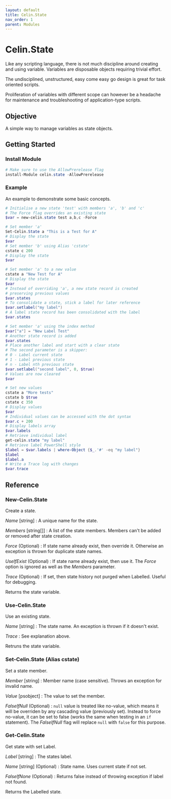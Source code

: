 ```yaml
---
layout: default
title: Celin.State
nav_order: 1
parent: Modules
---
```


# Celin.State

Like any scripting language, there is not much discipline around creating and using variable.  Variables are disposable objects requiring trivial effort.

The undisciplined, unstructured, easy come easy go design is great for task oriented scripts.

Proliferation of variables with different scope can however be a headache for  maintenance and troubleshooting of application-type scripts.  

## Objective

A simple way to manage variables as state objects.

## Getting Started

### Install Module

```powershell
# Make sure to use the AllowPrerelease flag
install-Module celin.state -AllowPrerelease
```

### Example

An example to demonstrate some basic concepts.

```powershell
# Initialise a new state 'test' with members 'a', 'b' and 'c'
# The Force flag overrides an existing state
$var = new-celin.state test a,b,c -Force

# Set member 'a'
Set-Celin.State a "This is a Test for A"
# Display the state
$var
# Set member 'b' using Alias 'cstate'
cstate c 200
# Display the state
$var

# Set member 'a' to a new value
cstate a "New Test for A"
# Display the state
$var
# Instead of overriding 'a', a new state record is created
# preserving previous values
$var.states
# To consolidate a state, stick a label for later reference
$var.setlabel("my label")
# A label state record has been consolidated with the label
$var.states

# Set member 'a' using the index method
$var["a"] = "New Label Test"
# Another state record is added
$var.states
# Place another label and start with a clear state
# The second parameter is a skipper:
# 0 - Label current state
# 1 - Label previous state
# n - Label nth previous state
$var.setlabel("second label", 0, $true)
# Values are now cleared
$var

# Set new values
cstate a "More tests"
cstate b $true
cstate c 350
# Display values
$var
# Individual values can be accessed with the dot syntax
$var.c + 200
# Display labels array
$var.labels
# Retrieve individual label
get-celin.state "my label"
# Retrieve label PowerShell style
$label = $var.labels | where-Object {$_.'#' -eq "my label"}
$label
$label.a
# Write a Trace log with changes
$var.trace
```

## Reference

### New-Celin.State

Create a state.

_Name_ [string]
: A unique name for the state.

_Members_ [string[]]
: A list of the state members.  Members can't be added or removed after state creation.

_Force_ (Optional)
: If state name already exist, then override it.  Otherwise an exception is thrown for duplicate state names.

_UseIfExist_ (Optional)
: If state name already exist, then use it.  The _Force_ option is ignored as well as the _Members_ parameter.

_Trace_ (Optional)
: If set, then state history not purged when Labelled.  Useful for debugging.

Returns the state variable.

### Use-Celin.State

Use an existing state.

_Name_ [string]
: The state name.  An exception is thrown if it doesn't exist.

_Trace_
: See explanation above.

Retruns the state variable.

### Set-Celin.State (Alias cstate)

Set a state member.

_Member_ [string]
: Member name (case sensitive).  Throws an exception for invalid name. 

_Value_ [psobject]
: The value to set the member.

_FalseIfNull_ (Optional)
: `null` value is treated like no-value, which means it will be overriden by any cascading value (previously set).  Instead to force no-value, it can be set to false (works the same when testing in an `if` statement).  The _FalseIfNull_ flag will replace `null` with `false` for this purpose.

### Get-Celin.State

Get state with set Label.

_Label_ [string]
: The states label.

_Name_ [string] (Optional)
: State name.  Uses current state if not set.

_FalseIfNone_ (Optional)
: Returns false instead of throwing exception if label not found.

Returns the Labelled state.
